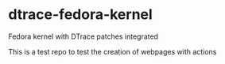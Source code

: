 # dtrace-fedora-kernel
Fedora kernel with DTrace patches integrated

This is a test repo to test the creation of webpages with actions
